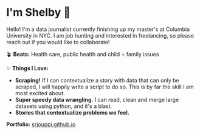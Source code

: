 # I'm Shelby 👋

Hello! I'm a data journalist currently finishing up my master's at Columbia University in NYC.
I am job hunting and interested in freelancing, so please reach out if you would like to collaborate!

🪴 **Beats:**
Health care, public health and child + family issues

✨ **Things I Love:**
* **Scraping!** If I can contextualize a story with data that can only be scraped, I will happily write a script to do so. This is by far the skill I am most excited about.
* **Super speedy data wrangling.** I can read, clean and merge large datasets using python, and it's a blast.
* **Stories that contextualize problems we feel.**

**Portfolio:**
[srjouppi.github.io](https://srjouppi.github.io)
